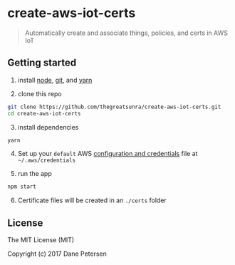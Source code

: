 # create-aws-iot-certs

> Automatically create and associate things, policies, and certs in AWS IoT

## Getting started

1) install [node](https://nodejs.org/en/), [git](https://git-scm.com/downloads), and [yarn](https://yarnpkg.com/lang/en/docs/install/)

2) clone this repo

```bash
git clone https://github.com/thegreatsunra/create-aws-iot-certs.git
cd create-aws-iot-certs
```

3) install dependencies

```bash
yarn
```

4) Set up your `default` AWS [configuration and credentials](https://docs.aws.amazon.com/cli/latest/userguide/cli-config-files.html) file at `~/.aws/credentials`

5) run the app

```bash
npm start
```

6) Certificate files will be created in an `./certs` folder

## License

The MIT License (MIT)

Copyright (c) 2017 Dane Petersen
